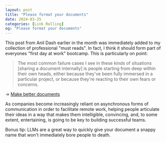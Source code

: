 ```yaml
---
layout: post
title: "Please format your documents"
date: 2024-03-25
categories: [Link Rolling]
og: "Please format your documents"
---
```


This post from Anil Dash earlier in the month was immediately added to my collection of professional "must reads". In fact, I think it should form part of everyones "first day at work" bootcamp. This is particularly on point:

> The most common failure cases I see in these kinds of situations [sharing a document internally] is people starting from deep within their own heads, either because they've been fully immersed in a particular project, or because they're reacting to their own fears or concerns.

→ [Make better documents](https://anildash.com/2024/03/10/make-better-documents/)

As companies become increasingly reliant on asynchronous forms of communication in order to facilitate remote work, helping people articulate their ideas in a way that makes them intelligible, convincing, and, to some extent, entertaining, is going to be key to building successful teams.

Bonus tip: LLMs are a great way to quickly give your document a snappy name that won't immediately bore people to death.
